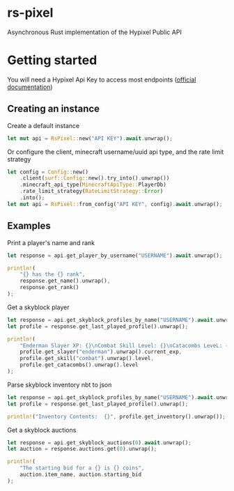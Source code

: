 # rs-pixel
Asynchronous Rust implementation of the Hypixel Public API

# Getting started
You will need a Hypixel Api Key to access most endpoints ([official documentation](https://api.hypixel.net/))

## Creating an instance
Create a default instance
```rust
let mut api = RsPixel::new("API KEY").await.unwrap();
```
Or configure the client, minecraft username/uuid api type, and the rate limit strategy
```rust
let config = Config::new()
    .client(surf::Config::new().try_into().unwrap())
    .minecraft_api_type(MinecraftApiType::PlayerDb)
    .rate_limit_strategy(RateLimitStrategy::Error)
    .into();
let mut api = RsPixel::from_config("API KEY", config).await.unwrap();
```

## Examples
Print a player's name and rank
```rust
let response = api.get_player_by_username("USERNAME").await.unwrap();

println!(
    "{} has the {} rank",
    response.get_name().unwrap(),
    response.get_rank()
);
```

Get a skyblock player
```rust
let response = api.get_skyblock_profiles_by_name("USERNAME").await.unwrap();
let profile = response.get_last_played_profile().unwrap();

println!(
    "Enderman Slayer XP: {}\nCombat Skill Level: {}\nCatacombs LeveL: {}",
    profile.get_slayer("enderman").unwrap().current_exp,
    profile.get_skill("combat").unwrap().level,
    profile.get_catacombs().unwrap().level
);
```

Parse skyblock inventory nbt to json
```rust
let response = api.get_skyblock_profiles_by_name("USERNAME").await.unwrap();
let profile = response.get_last_played_profile().unwrap();

println!("Inventory Contents:  {}", profile.get_inventory().unwrap());
```

Get a skyblock auctions
```rust
let response = api.get_skyblock_auctions(0).await.unwrap();
let auction = response.auctions.get(0).unwrap();

println!(
    "The starting bid for a {} is {} coins",
    auction.item_name, auction.starting_bid
);
```
